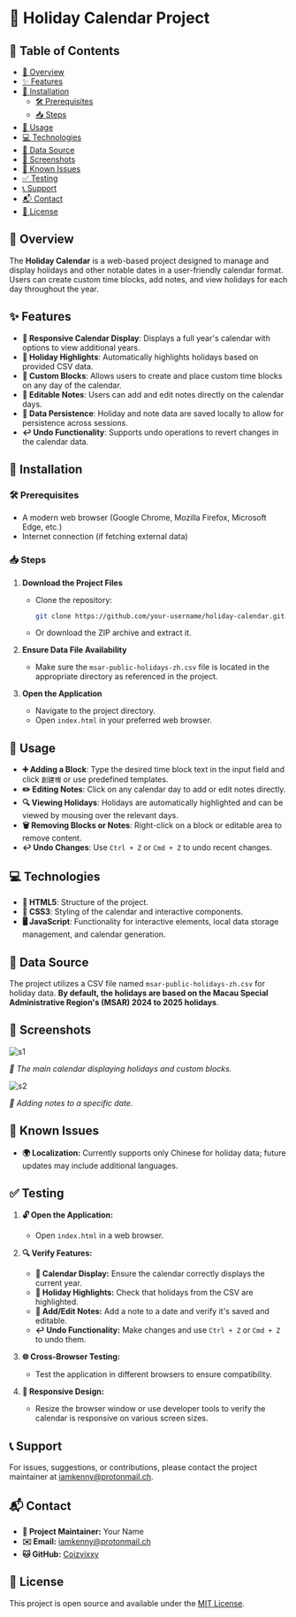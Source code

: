 # 🎉 Holiday Calendar Project
## 📜 Table of Contents
<!-- TOC start (generated with https://github.com/derlin/bitdowntoc) -->

- [📖 Overview](#-overview)
- [✨ Features](#-features)
- [🔧 Installation](#-installation)
   * [🛠️ Prerequisites](#-prerequisites)
   * [📥 Steps](#-steps)
- [🚀 Usage](#-usage)
- [💻 Technologies](#-technologies)
- [📂 Data Source](#-data-source)
- [📸 Screenshots](#-screenshots)
- [🐞 Known Issues](#-known-issues)
- [✅ Testing](#-testing)
- [📞 Support](#-support)
- [📬 Contact](#-contact)
- [📄 License](#-license)

<!-- TOC end -->


<!-- TOC --><a name="-overview"></a>
## 📖 Overview

The **Holiday Calendar** is a web-based project designed to manage and display holidays and other notable dates in a user-friendly calendar format. Users can create custom time blocks, add notes, and view holidays for each day throughout the year.

<!-- TOC --><a name="-features"></a>
## ✨ Features

- **📅 Responsive Calendar Display**: Displays a full year's calendar with options to view additional years.
- **🌟 Holiday Highlights**: Automatically highlights holidays based on provided CSV data.
- **🧱 Custom Blocks**: Allows users to create and place custom time blocks on any day of the calendar.
- **📝 Editable Notes**: Users can add and edit notes directly on the calendar days.
- **💾 Data Persistence**: Holiday and note data are saved locally to allow for persistence across sessions.
- **↩️ Undo Functionality**: Supports undo operations to revert changes in the calendar data.

<!-- TOC --><a name="-installation"></a>
## 🔧 Installation

<!-- TOC --><a name="-prerequisites"></a>
### 🛠️ Prerequisites

- A modern web browser (Google Chrome, Mozilla Firefox, Microsoft Edge, etc.)
- Internet connection (if fetching external data)

<!-- TOC --><a name="-steps"></a>
### 📥 Steps

1. **Download the Project Files**
   - Clone the repository:
     ```bash
     git clone https://github.com/your-username/holiday-calendar.git
     ```
   - Or download the ZIP archive and extract it.

2. **Ensure Data File Availability**
   - Make sure the `msar-public-holidays-zh.csv` file is located in the appropriate directory as referenced in the project.

3. **Open the Application**
   - Navigate to the project directory.
   - Open `index.html` in your preferred web browser.

<!-- TOC --><a name="-usage"></a>
## 🚀 Usage

- **➕ Adding a Block**: Type the desired time block text in the input field and click `創建塊` or use predefined templates.
- **✏️ Editing Notes**: Click on any calendar day to add or edit notes directly.
- **🔍 Viewing Holidays**: Holidays are automatically highlighted and can be viewed by mousing over the relevant days.
- **🗑️ Removing Blocks or Notes**: Right-click on a block or editable area to remove content.
- **↩️ Undo Changes**: Use `Ctrl + Z` or `Cmd + Z` to undo recent changes.

<!-- TOC --><a name="-technologies"></a>
## 💻 Technologies

- **📄 HTML5**: Structure of the project.
- **🎨 CSS3**: Styling of the calendar and interactive components.
- **🖥️ JavaScript**: Functionality for interactive elements, local data storage management, and calendar generation.

<!-- TOC --><a name="-data-source"></a>
## 📂 Data Source

The project utilizes a CSV file named `msar-public-holidays-zh.csv` for holiday data. **By default, the holidays are based on the Macau Special Administrative Region's (MSAR) 2024 to 2025 holidays**.

<!-- TOC --><a name="-screenshots"></a>
## 📸 Screenshots

![s1](https://hackmd.io/_uploads/HyVTNwDlkx.png)


*📅 The main calendar displaying holidays and custom blocks.*

![s2](https://hackmd.io/_uploads/SypaNPPekx.png)

 
*📝 Adding notes to a specific date.*


<!-- TOC --><a name="-known-issues"></a>
## 🐞 Known Issues

- **🌍 Localization:** Currently supports only Chinese for holiday data; future updates may include additional languages.


<!-- TOC --><a name="-testing"></a>
## ✅ Testing

1. **🔓 Open the Application:**
   - Open `index.html` in a web browser.

2. **🔍 Verify Features:**
   - **📅 Calendar Display:** Ensure the calendar correctly displays the current year.
   - **🌟 Holiday Highlights:** Check that holidays from the CSV are highlighted.
   - **📝 Add/Edit Notes:** Add a note to a date and verify it's saved and editable.
   - **↩️ Undo Functionality:** Make changes and use `Ctrl + Z` or `Cmd + Z` to undo them.

3. **🌐 Cross-Browser Testing:**
   - Test the application in different browsers to ensure compatibility.

4. **📱 Responsive Design:**
   - Resize the browser window or use developer tools to verify the calendar is responsive on various screen sizes.


<!-- TOC --><a name="-support"></a>
## 📞 Support

For issues, suggestions, or contributions, please contact the project maintainer at [iamkenny@protonmail.ch](mailto:iamkenny@protonmail.ch).

<!-- TOC --><a name="-contact"></a>
## 📬 Contact

- **👤 Project Maintainer:** Your Name
- **✉️ Email:** [iamkenny@protonmail.ch](mailto:iamkenny@protonmail.ch)
- **🐱 GitHub:** [Coizvixxy](https://github.com/coizvixxy)

<!-- TOC --><a name="-license"></a>
## 📄 License

This project is open source and available under the [MIT License](LICENSE.md).
